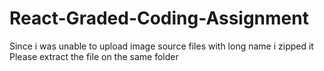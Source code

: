 # React-Graded-Coding-Assignment

Since i was unable to upload image source files with long name i zipped it
Please extract the file on the same folder
